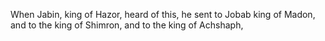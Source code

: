 When Jabin, king of Hazor, heard of this, he sent to Jobab king of Madon, and to the king of Shimron, and to the king of Achshaph,
